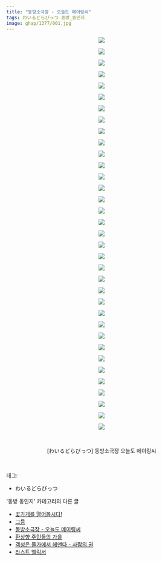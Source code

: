 ```yaml
---
title: "동방소극장 - 오늘도 메이링씨"
tags: わいるどらびっつ 동방_동인지
image: ghap/1377/001.jpg
---
```

<div class="article">
<p style="text-align: center; clear: none; float: none;"><img src="{{ site.nasurl }}/ghap/1377/001.jpg"/></p>
<p style="text-align: center; clear: none; float: none;"><img src="{{ site.nasurl }}/ghap/1377/002.jpg"/></p>
<p style="text-align: center; clear: none; float: none;"><img src="{{ site.nasurl }}/ghap/1377/003.jpg"/></p>
<p style="text-align: center; clear: none; float: none;"><img src="{{ site.nasurl }}/ghap/1377/004.jpg"/></p>
<p style="text-align: center; clear: none; float: none;"><img src="{{ site.nasurl }}/ghap/1377/005.jpg"/></p>
<p style="text-align: center; clear: none; float: none;"><img src="{{ site.nasurl }}/ghap/1377/006.jpg"/></p>
<p style="text-align: center; clear: none; float: none;"><img src="{{ site.nasurl }}/ghap/1377/007.jpg"/></p>
<p style="text-align: center; clear: none; float: none;"><img src="{{ site.nasurl }}/ghap/1377/008.jpg"/></p>
<p style="text-align: center; clear: none; float: none;"><img src="{{ site.nasurl }}/ghap/1377/009.jpg"/></p>
<p style="text-align: center; clear: none; float: none;"><img src="{{ site.nasurl }}/ghap/1377/010.jpg"/></p>
<p style="text-align: center; clear: none; float: none;"><img src="{{ site.nasurl }}/ghap/1377/011.jpg"/></p>
<p style="text-align: center; clear: none; float: none;"><img src="{{ site.nasurl }}/ghap/1377/012.jpg"/></p>
<p style="text-align: center; clear: none; float: none;"><img src="{{ site.nasurl }}/ghap/1377/013.jpg"/></p>
<p style="text-align: center; clear: none; float: none;"><img src="{{ site.nasurl }}/ghap/1377/014.jpg"/></p>
<p style="text-align: center; clear: none; float: none;"><img src="{{ site.nasurl }}/ghap/1377/015.jpg"/></p>
<p style="text-align: center; clear: none; float: none;"><img src="{{ site.nasurl }}/ghap/1377/016.jpg"/></p>
<p style="text-align: center; clear: none; float: none;"><img src="{{ site.nasurl }}/ghap/1377/017.jpg"/></p>
<p style="text-align: center; clear: none; float: none;"><img src="{{ site.nasurl }}/ghap/1377/018.jpg"/></p>
<p style="text-align: center; clear: none; float: none;"><img src="{{ site.nasurl }}/ghap/1377/019.jpg"/></p>
<p style="text-align: center; clear: none; float: none;"><img src="{{ site.nasurl }}/ghap/1377/020.jpg"/></p>
<p style="text-align: center; clear: none; float: none;"><img src="{{ site.nasurl }}/ghap/1377/021.jpg"/></p>
<p style="text-align: center; clear: none; float: none;"><img src="{{ site.nasurl }}/ghap/1377/022.jpg"/></p>
<p style="text-align: center; clear: none; float: none;"><img src="{{ site.nasurl }}/ghap/1377/023.jpg"/></p>
<p style="text-align: center; clear: none; float: none;"><img src="{{ site.nasurl }}/ghap/1377/024.jpg"/></p>
<p style="text-align: center; clear: none; float: none;"><img src="{{ site.nasurl }}/ghap/1377/025.jpg"/></p>
<p style="text-align: center; clear: none; float: none;"><img src="{{ site.nasurl }}/ghap/1377/026.jpg"/></p>
<p style="text-align: center; clear: none; float: none;"><img src="{{ site.nasurl }}/ghap/1377/027.jpg"/></p>
<p style="text-align: center; clear: none; float: none;"><img src="{{ site.nasurl }}/ghap/1377/028.jpg"/></p>
<p style="text-align: center; clear: none; float: none;"><img src="{{ site.nasurl }}/ghap/1377/029.jpg"/></p>
<p style="text-align: center; clear: none; float: none;"><img src="{{ site.nasurl }}/ghap/1377/030.jpg"/></p>
<p style="text-align: center; clear: none; float: none;"><img src="{{ site.nasurl }}/ghap/1377/031.jpg"/></p>
<p style="text-align: center; clear: none; float: none;"><img src="{{ site.nasurl }}/ghap/1377/032.jpg"/></p>
<p style="text-align: center; clear: none; float: none;"><img src="{{ site.nasurl }}/ghap/1377/033.jpg"/></p>
<p style="text-align: center; clear: none; float: none;"><img src="{{ site.nasurl }}/ghap/1377/034.jpg"/></p>
<p style="text-align: center; clear: none; float: none;"><img src="{{ site.nasurl }}/ghap/1377/035.jpg"/></p>
<p style="text-align: center; clear: none; float: none;"><br/></p>
<p style="text-align: center; clear: none; float: none;">[わいるどらびっつ] 동방소극장 오늘도 메이링씨</p>
<p><br/></p>
</div><div class="tagTrail">
<p>태그: </p>
<ul>
<li>わいるどらびっつ</li>
</ul>
</div><div class="another">
<p>'동방 동인지' 카테고리의 다른 글</p>
<ul>
<li><a href="/2016-08-06-ghap_1379">꽃가게를 열어봅시다!</a></li>
<li><a href="/2016-08-06-ghap_1378">그믐</a></li>
<li><a href="/2016-08-06-ghap_1377">동방소극장 - 오늘도 메이링씨</a></li>
<li><a href="/2016-08-06-ghap_1376">환상향 주민들의 가을</a></li>
<li><a href="/2016-08-06-ghap_1375">객성은 물가에서 헤맨다 - 사람의 권</a></li>
<li><a href="/2016-08-06-ghap_1374">라스트 엘릭서</a></li>
</ul>
</div><div class="cb_module cb_fluid">
<div class="cb_wrt cb_profile">
</div><!-- commentList close -->
</div>
<br/>
<p id="refer"></p>
<br/>
